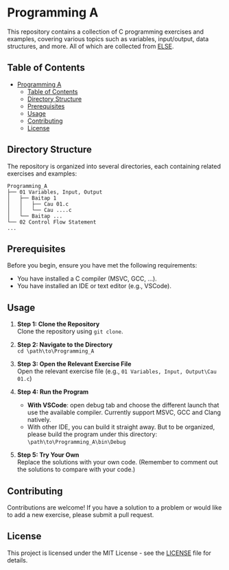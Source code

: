 # Programming A

This repository contains a collection of C programming exercises and examples, covering various topics such as variables, input/output, data structures, and more. All of which are collected from [ELSE](https://else.ctu.edu.vn/course/view.php?id=197).

## Table of Contents

- [Programming A](#programming-a)
  - [Table of Contents](#table-of-contents)
  - [Directory Structure](#directory-structure)
  - [Prerequisites](#prerequisites)
  - [Usage](#usage)
  - [Contributing](#contributing)
  - [License](#license)

## Directory Structure

The repository is organized into several directories, each containing related exercises and examples:

```text
Programming_A
├── 01 Variables, Input, Output
│   ├── Baitap 1
│   │   ├── Cau 01.c
│   │   └── Cau ....c
│   └── Baitap ...
└── 02 Control Flow Statement
...
```

## Prerequisites

Before you begin, ensure you have met the following requirements:

- You have installed a C compiler (MSVC, GCC, ...).
- You have installed an IDE or text editor (e.g., VSCode).

## Usage

1. **Step 1: Clone the Repository**  
   Clone the repository using `git clone`.

2. **Step 2: Navigate to the Directory**  
   `cd \path\to\Programming_A`

3. **Step 3: Open the Relevant Exercise File**  
   Open the relevant exercise file (e.g., `01 Variables, Input, Output\Cau 01.c`)

4. **Step 4: Run the Program**  
   - **With VSCode**: open debug tab and choose the different launch that use the available compiler. Currently support MSVC, GCC and Clang natively.
   - With other IDE, you can build it straight away. But to be organized, please build the program under this directory: `\path\to\Programming_A\bin\Debug`

5. **Step 5: Try Your Own**  
   Replace the solutions with your own code. (Remember to comment out the solutions to compare with your code.)

## Contributing

Contributions are welcome! If you have a solution to a problem or would like to add a new exercise, please submit a pull request.

## License

This project is licensed under the MIT License - see the [LICENSE](LICENSE) file for details.
